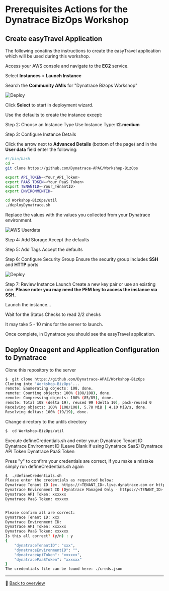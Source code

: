 # Prerequisites Actions for the Dynatrace BizOps Workshop 

## Create easyTravel Application

The following conatins the instructions to create the easyTravel application which will be used during this workshop.

Access your AWS console and navigate to the **EC2** service.

Select **Instances** > **Launch Instance**

Search the **Community AMIs** for "Dynatrace Bizops Workshop"

![Deploy](/assets/pre-publicami.png)

Click **Select** to start in deployment wizard.

Use the defaults to create the instance except:

Step 2: Choose an Instance Type
Use Instance Type: **t2.medium**

Step 3: Configure Instance Details

Click the arrow next to **Advanced Details** (bottom of the page) and in the **User data** field enter the following:
```bash
#!/bin/bash
cd ~
git clone https://github.com/Dynatrace-APAC/Workshop-BizOps

export API_TOKEN=<Your_API_Token>
export PAAS_TOKEN=<Your_PaaS_Token>
export TENANTID=<Your_TenantID>
export ENVIRONMENTID=

cd Workshop-BizOps/util
./deployDynatrace.sh

```
Replace the values with the values you collected from your Dynatrace environment.

![AWS Userdata](/assets/aws_userdata.PNG)

Step 4: Add Storage
Accept the defaults

Step 5: Add Tags
Accept the defaults

Step 6: Configure Security Group
Ensure the security group includes **SSH** and **HTTP** ports

![Deploy](/assets/pre-securitygroup.png)

Step 7: Review Instance Launch
Create a new key pair or use an existing one. **Please note: you may need the PEM key to access the instance via SSH.**

Launch the instance...

Wait for the Status Checks to read 2/2 checks 

It may take 5 - 10 mins for the server to launch.

Once complete, in Dynatrace you should see the easyTravel application.



## Deploy Oneagent and Application Configuration to Dynatrace 

Clone this repository to the server

```bash
$  git clone https://github.com/Dynatrace-APAC/Workshop-BizOps
Cloning into 'Workshop-BizOps'...
remote: Enumerating objects: 108, done.
remote: Counting objects: 100% (108/108), done.
remote: Compressing objects: 100% (85/85), done.
remote: Total 108 (delta 19), reused 99 (delta 10), pack-reused 0
Receiving objects: 100% (108/108), 5.78 MiB | 4.10 MiB/s, done.
Resolving deltas: 100% (19/19), done.

```
Change directory to the untils directory
```bash
$  cd Workshop-BizOps/util
```

Execute defineCredentials.sh and enter your:
Dynatrace Tenant ID
Dynatrace Environment ID (Leave Blank if using Dynatrace SaaS)
Dynatrace API Token
Dynatrace PaaS Token

Press "y" to confirm your credentials are correct, if you make a mistake simply run defineCredentials.sh again

```bash
$  ./defineCredentials.sh
Please enter the credentials as requested below:
Dynatrace Tenant ID (ex. https://<TENANT_ID>.live.dynatrace.com or https://<TENANT_ID>.dynatrace-managed.com): xxx
Dynatrace Environment ID (Dynatrace Managed Only - https://<TENANT_ID>.dynatrace-managed.com/e/<ENVIRONMENT_ID>):
Dynatrace API Token: xxxxxx
Dynatrace PaaS Token: xxxxxx


Please confirm all are correct:
Dynatrace Tenant ID: xxx
Dynatrace Environment ID:
Dynatrace API Token: xxxxxx
Dynatrace PaaS Token: xxxxxx
Is this all correct? (y/n) : y
{
    "dynatraceTenantID": "xxx",
    "dynatraceEnvironmentID": "",
    "dynatraceApiToken": "xxxxxx",
    "dynatracePaaSToken": "xxxxxx"
}
The credentials file can be found here: ./creds.json
```


---
:arrow_up_small: [Back to overview](/README.md)